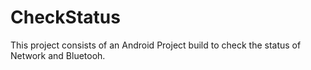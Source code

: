 # CheckStatus
This project consists of an Android Project build to check the status of Network and Bluetooh.
